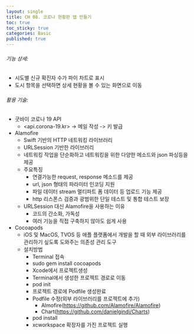 ```yaml
---
layout: single
title: CH 08. 코로나 현황판 앱 만들기
toc: true
toc_sticky: true
categories: Basic 
published: true
---
```


###### 기능 상세:
- 시도별 신규 확진자 수가 파이 차트로 표시
- 도시 항목을 선택하면 상세 현황을 볼 수 있는 화면으로 이동

###### 활용 기술:
- 굿바이 코로나 19 API
    - <api.corona-19.kr> -> 메일 작성 -> 키 발급
- Alamofire
    - Swift 기반의 HTTP 네트워킹 라이브러리
    - URLSession 기반한 라이브러리
    - 네트워킹 작업을 단순화하고 네트워킹을 위한 다양한 메소드와 json 파싱등을 제공
    - 주요특징
        - 연결가능한 request, response 메소드를 제공
        - url, json 형태의 파라미터 인코딩 지원
        - 파일 데이터 stream 멀티파트 폼 데이터 등 업로드 기능 제공
        - http 리스폰스 검증과 광범위한 단일 테스트 및 통합 테스트 보장
    - URLSession 대신 Alamofire을 사용하는 이유
        - 코드의 간소화, 가독성
        - 여러 기능을 직접 구축하지 않아도 쉽게 사용
- Cocoapods
    - iOS 및 MacOS, TVOS 등 애플 플랫폼에서 개발을 할 때 외부 라이브러리를 관리하기 싶도록 도와주는 의존성 관리 도구
    - 설치방법
        - Terminal 접속
        - sudo gem install cocoapods
        - Xcode에서 프로젝트생성
        - Terminal에서 생성한 프로젝트 경로로 이동
        - pod init
        - 프로젝트 경로에 Podfile 생성완료
        - Podfile 수정(외부 라이브러리를 프로젝트에 추가)
            - Almofire(<https://github.com/Alamofire/Alamofire>)
            - Chart(<https://github.com/danielgindi/Charts>)
        - pod install
        - xcworkspace 확장자를 가진 프로젝트 실행
